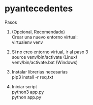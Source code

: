 # pyantecedentes

Pasos

1. (Opcional, Recomendado)<br/>
 Crear una nuevo entorno virtual:<br/>
  virtualenv venv
 
2. Si no creo entorno virtual, ir al paso 3<br/>
 source venv/bin/activate (Linux)<br/>
 venv/bin/activate.bat (Windows)<br/>
 
3. Instalar librerias necesarias<br/>
 pip3 install -r req.txt<br/>
 
4. Iniciar script<br/>
 python3 app.py<br/>
 python app.py
